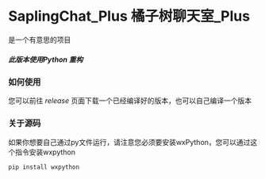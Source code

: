 # SaplingChat_Plus 橘子树聊天室_Plus   
是一个有意思的项目    
##### 此版本使用Python 重构   
### 如何使用   
您可以前往 *release* 页面下载一个已经编译好的版本，也可以自己编译一个版本    
### 关于源码   
如果你想要自己通过py文件运行，请注意您必须要安装wxPython，您可以通过这个指令安装wxpython
```
pip install wxpython
```
